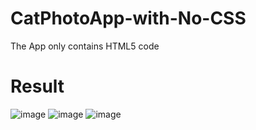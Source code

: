 # CatPhotoApp-with-No-CSS
The App only contains HTML5 code

# Result
![image](https://github.com/AlizayAyesha/CatPhotoApp-using-html-only/assets/68489612/0ab1d35a-6dee-4d5c-bbe5-aa2b1cac8d90)
![image](https://github.com/AlizayAyesha/CatPhotoApp-using-html-only/assets/68489612/e8275522-d147-481f-84d7-1957478fedbf)
![image](https://github.com/AlizayAyesha/CatPhotoApp-using-html-only/assets/68489612/ddfaf5a0-c836-4850-b74b-beebd321e896)